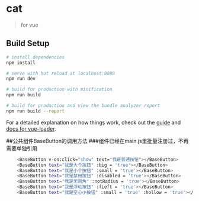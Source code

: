 # cat

> for vue

## Build Setup

``` bash
# install dependencies
npm install

# serve with hot reload at localhost:8080
npm run dev

# build for production with minification
npm run build

# build for production and view the bundle analyzer report
npm run build --report
```

For a detailed explanation on how things work, check out the [guide](http://vuejs-templates.github.io/webpack/) and [docs for vue-loader](http://vuejs.github.io/vue-loader).

##公共组件BaseButton的调用方法
###组件已经在main.js里批量注册过，不再需要单独引用
``` bash
    <BaseButton v-on:click="show" text="我是普通按钮"></BaseButton>
    <BaseButton text="我是大个按钮" :big = 'true'></BaseButton>
    <BaseButton text="我是小个按钮" :small = 'true'></BaseButton>
    <BaseButton text="我是禁用按钮" :disabled = 'true'></BaseButton>
    <BaseButton text="我是无圆角" :notRadius = 'true'></BaseButton>
    <BaseButton text="我是浮动按钮" :fLeft = 'true'></BaseButton>
    <BaseButton text="我是空心小按钮" :small = 'true' :hollow = 'true'></BaseButton>
    
```
